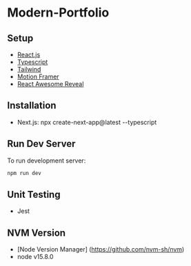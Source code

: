 # Modern-Portfolio

## Setup

- [React.js](https://beta.reactjs.org/)
- [Typescript](https://nextjs.org/docs)
- [Tailwind](https://tailwindcss.com/docs/guides/nextjs)
- [Motion Framer](https://www.framer.com/motion/)
- [React Awesome Reveal](https://react-awesome-reveal.morello.dev/)

## Installation 

- Next.js: npx create-next-app@latest --typescript

## Run Dev Server

To run development server: 
```bash
npm run dev
```

## Unit Testing 
- Jest

## NVM Version
- [Node Version Manager] (https://github.com/nvm-sh/nvm)
- node v15.8.0
